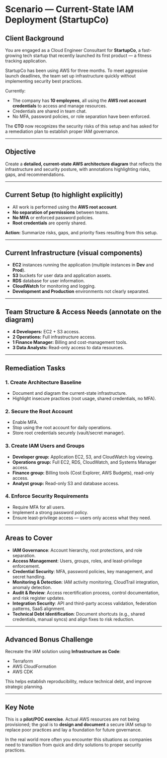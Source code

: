# Scenario — Current-State IAM Deployment (StartupCo)

## Client Background
You are engaged as a Cloud Engineer Consultant for **StartupCo**, a fast-growing tech startup that recently launched its first product — a fitness tracking application.  

StartupCo has been using AWS for three months. To meet aggressive launch deadlines, the team set up infrastructure quickly without implementing security best practices.  

Currently:  
- The company has **10 employees**, all using the **AWS root account credentials** to access and manage resources.  
- Credentials are shared in team chat.  
- No MFA, password policies, or role separation have been enforced.  

The **CTO** now recognizes the security risks of this setup and has asked for a remediation plan to establish proper IAM governance.

---

## Objective
Create a **detailed, current-state AWS architecture diagram** that reflects the infrastructure and security posture, with annotations highlighting risks, gaps, and recommendations.

---

## Current Setup (to highlight explicitly)
- All work is performed using the **AWS root account**.  
- **No separation of permissions** between teams.  
- **No MFA** or enforced password policies.  
- **Root credentials** are openly shared.  

**Action:** Summarize risks, gaps, and priority fixes resulting from this setup.

---

## Current Infrastructure (visual components)
- **EC2** instances running the application (multiple instances in **Dev** and **Prod**).  
- **S3** buckets for user data and application assets.  
- **RDS** database for user information.  
- **CloudWatch** for monitoring and logging.  
- **Development and Production** environments not clearly separated.

---

## Team Structure & Access Needs (annotate on the diagram)
- **4 Developers:** EC2 + S3 access.  
- **2 Operations:** Full infrastructure access.  
- **1 Finance Manager:** Billing and cost-management tools.  
- **3 Data Analysts:** Read-only access to data resources.

---

## Remediation Tasks

### 1. Create Architecture Baseline
- Document and diagram the current-state infrastructure.  
- Highlight insecure practices (root usage, shared credentials, no MFA).  

### 2. Secure the Root Account
- Enable MFA.  
- Stop using the root account for daily operations.  
- Store root credentials securely (vault/secret manager).  

### 3. Create IAM Users and Groups
- **Developer group:** Application EC2, S3, and CloudWatch log viewing.  
- **Operations group:** Full EC2, RDS, CloudWatch, and Systems Manager access.  
- **Finance group:** Billing tools (Cost Explorer, AWS Budgets), read-only access.  
- **Analyst group:** Read-only S3 and database access.  

### 4. Enforce Security Requirements
- Require MFA for all users.  
- Implement a strong password policy.  
- Ensure least-privilege access — users only access what they need.  

---

## Areas to Cover

- **IAM Governance**: Account hierarchy, root protections, and role separation.  
- **Access Management**: Users, groups, roles, and least-privilege enforcement.  
- **Credential Security**: MFA, password policies, key management, and secret handling.  
- **Monitoring & Detection**: IAM activity monitoring, CloudTrail integration, anomaly detection.  
- **Audit & Review**: Access recertification process, control documentation, and risk register updates.  
- **Integration Security**: API and third-party access validation, federation patterns, SaaS alignment.  
- **Technical Debt Identification**: Document shortcuts (e.g., shared credentials, manual syncs) and align fixes to risk reduction.  

---

## Advanced Bonus Challenge
Recreate the IAM solution using **Infrastructure as Code**:  
- Terraform  
- AWS CloudFormation  
- AWS CDK  

This helps establish reproducibility, reduce technical debt, and improve strategic planning.

---

## Key Note
This is a **pilot/POC exercise**. Actual AWS resources are not being provisioned; the goal is to **design and document** a secure IAM setup to replace poor practices and lay a foundation for future governance.

In the real world more often you encounter this situations as companies need to transition from quick and dirty solutions to proper security practices. 
